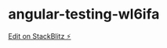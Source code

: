 # angular-testing-wl6ifa

[Edit on StackBlitz ⚡️](https://stackblitz.com/edit/angular-testing-wl6ifa)